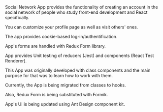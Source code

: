 Social Network App provides the functionality of creating an account in the social network of people who study front-end development and React specifically. 

You can customize your profile page as well as visit others' ones. 

The app provides cookie-based log-in/authentification. 

App's forms are handled with Redux Form library. 

App provides Unit testing of reducers (Jest) and components (React Test Renderer). 

This App was originally developed with class components and the main purpose for that was to learn how to work with them. 

Currently, the App is being migrated from classes to hooks. 

Also, Redux Form is being substituted with Formik. 

App's UI is being updated using Ant Design component kit.

